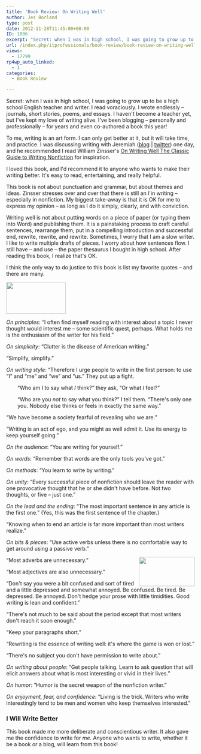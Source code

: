 ```yaml
---
title: 'Book Review: On Writing Well'
author: Jes Borland
type: post
date: 2012-11-28T11:45:00+00:00
ID: 1806
excerpt: "Secret: when I was in high school, I was going to grow up to be a high school English teacher and writer. I read voraciously. I wrote endlessly - journals, short stories, poems, and essays. I haven't become a teacher yet, but I've kept my love of writin&hellip;"
url: /index.php/itprofessionals/book-review/book-review-on-writing-well/
views:
  - 17799
rp4wp_auto_linked:
  - 1
categories:
  - Book Review

---
```

Secret: when I was in high school, I was going to grow up to be a high school English teacher and writer. I read voraciously. I wrote endlessly – journals, short stories, poems, and essays. I haven't become a teacher yet, but I've kept my love of writing alive. I've been blogging – personally and professionally – for years and even co-authored a book this year!

To me, writing is an art form. I can only get better at it, but it will take time, and practice. I was discussing writing with Jeremiah ([blog][1] | [twitter][2]) one day, and he recommended I read William Zinsser's [On Writing Well The Classic Guide to Writing Nonfiction][3] for inspiration.

I loved this book, and I'd recommend it to anyone who wants to make their writing better. It's easy to read, entertaining, and really helpful.

This book is not about punctuation and grammar, but about themes and ideas. Zinsser stresses over and over that there is still an _I_ in writing – especially in nonfiction. My biggest take-away is that it is OK for me to express my opinion – as long as I do it simply, clearly, and with conviction.

Writing well is not about putting words on a piece of paper (or typing them into Word) and publishing them. It is a painstaking process to craft careful sentences, rearrange them, put in a compelling introduction and successful end, rewrite, rewrite, and rewrite. Sometimes, I worry that I am a slow writer. I like to write multiple drafts of pieces. I worry about how sentences flow. I still have – and use – the paper thesaurus I bought in high school. After reading this book, I realize that's OK.

I think the only way to do justice to this book is list my favorite quotes – and there are many.

_<img style="vertical-align: text-top;" src="/wp-content/uploads/users/grrlgeek/words.JPG?mtime=1354110128" alt="" width="159" height="84" />_

_On principles_: “I often find myself reading with interest about a topic I never thought would interest me – some scientific quest, perhaps. What holds me is the enthusiasm of the writer for his field.”

_On simplicity_: “Clutter is the disease of American writing.”

“Simplify, simplify.”

_On writing style_: “Therefore I urge people to write in the first person: to use “I” and “me” and “we” and “us.” They put up a fight.

<p style="padding-left: 30px;">
  “Who am I to say what <em>I</em> think?” they ask, “Or what <em>I</em> feel?”
</p>

<p style="padding-left: 30px;">
  “Who are you <em>not</em> to say what you think?” I tell them. “There's only one you. Nobody else thinks or feels in exactly the same way.”
</p>

“We have become a society fearful of revealing who we are.”

“Writing is an act of ego, and you might as well admit it. Use its energy to keep yourself going.”

_On the audience_: “You are writing for yourself.”

_On words_: “Remember that words are the only tools you've got.”

_On methods_: “You learn to write by writing.”

_On unity_: “Every successful piece of nonfiction should leave the reader with one provocative thought that he or she didn't have before. Not two thoughts, or five – just one.”

_On the lead and the ending_: “The most important sentence in any article is the first one.” (Yes, this was the first sentence of the chapter.)

“Knowing when to end an article is far more important than most writers realize.”

_On bits & pieces_: “Use active verbs unless there is no comfortable way to get around using a passive verb.”

“Most adverbs are unnecessary.” <img style="float: right;" src="/wp-content/uploads/users/grrlgeek/writing.JPG?mtime=1354110128" alt="" width="149" height="78" />

“Most adjectives are also unnecessary.”

“Don't say you were a bit confused and sort of tired and a little depressed and somewhat annoyed. Be confused. Be tired. Be depressed. Be annoyed. Don't hedge your prose with little timidities. Good writing is lean and confident.”

“There's not much to be said about the period except that most writers don't reach it soon enough.”

“Keep your paragraphs short.”

“Rewriting is the essence of writing well: it's where the game is won or lost.”

“There's no subject you don't have permission to write about.”

_On writing about people_: “Get people talking. Learn to ask question that will elicit answers about what is most interesting or vivid in their lives.”

_On humor_: “Humor is the secret weapon of the nonfiction writer.”

_On enjoyment, fear, and confidence_: “Living is the trick. Writers who write interestingly tend to be men and women who keep themselves interested.”

### I Will Write Better

This book made me more deliberate and conscientious writer. It also gave me the confidence to write for _me_. Anyone who wants to write, whether it be a book or a blog, will learn from this book!

 [1]: http://www.brentozar.com/team/jeremiah-peschka/
 [2]: https://twitter.com/peschkaj
 [3]: http://www.amazon.com/Writing-Well-30th-Anniversary-Nonfiction/dp/0060891548